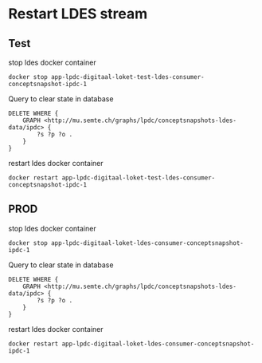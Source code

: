# Restart LDES stream

## Test

stop ldes docker container
```shell
docker stop app-lpdc-digitaal-loket-test-ldes-consumer-conceptsnapshot-ipdc-1
```

Query to clear state in database
```shell
DELETE WHERE {
    GRAPH <http://mu.semte.ch/graphs/lpdc/conceptsnapshots-ldes-data/ipdc> {
        ?s ?p ?o .
    }
}
```

restart ldes docker container
```shell
docker restart app-lpdc-digitaal-loket-test-ldes-consumer-conceptsnapshot-ipdc-1
```

## PROD

stop ldes docker container
```shell
docker stop app-lpdc-digitaal-loket-ldes-consumer-conceptsnapshot-ipdc-1
```

Query to clear state in database
```shell
DELETE WHERE {
    GRAPH <http://mu.semte.ch/graphs/lpdc/conceptsnapshots-ldes-data/ipdc> {
        ?s ?p ?o .
    }
}
```

restart ldes docker container
```shell
docker restart app-lpdc-digitaal-loket-ldes-consumer-conceptsnapshot-ipdc-1
```
